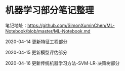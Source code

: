 # 机器学习部分笔记整理

笔记地址：https://github.com/SimonXuminChen/ML-Notebook/blob/master/ML-Notebook.md

2020-04-14 更新特征工程部分

2020-04-15 更新模型评估部分

2020-04-16 更新传统机器学习方法-SVM-LR-决策树部分

